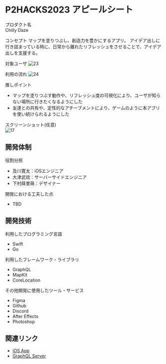 # P2HACKS2023 アピールシート 

プロダクト名  
Chilly Daze

コンセプト
マップを塗りつぶし、創造力を豊かにするアプリ。
アイデア出しに行き詰まっている時に、日常から離れたリフレッシュをさせることで、アイデア出しを支援する。

対象ユーザ
![23](https://github.com/p2hacks2023/post-04/assets/82511590/a83df3ea-19ce-4c12-9b04-a8d4b9108e6a)


利用の流れ
![24](https://github.com/p2hacks2023/post-04/assets/82511590/c89c15c1-307e-41c9-b201-a9116f943976)


推しポイント  
- マップを塗りつぶす動作や、リフレッシュ度の可視化により、ユーザが知らない場所に行きたくなるようにした
- 友達との共有や、定性的なアチーブメントにより、ゲームのように本アプリを使い続けられるようにした

スクリーンショット(任意)  
![17](https://github.com/p2hacks2023/post-04/assets/82511590/16fb4bf5-6503-42e2-aba7-7052e56f0497)


## 開発体制  

役割分担  
- 及川寛太：iOSエンジニア
- 大津武琉：サーバーサイドエンジニア
- 下村蒔里萌：デザイナー

開発における工夫した点  
- TBD

## 開発技術 

利用したプログラミング言語  
- Swift
- Go

利用したフレームワーク・ライブラリ  
- GraphQL
- MapKit
- CoreLocation

その他開発に使用したツール・サービス
- Figma
- Github
- Discord
- After Effects
- Photoshop

## 関連リンク
- [iOS App](https://github.com/panna-cotta-2023/ChillyDaze)
- [GraphQL Server](https://github.com/panna-cotta-2023/chilly-daze-gateway)
